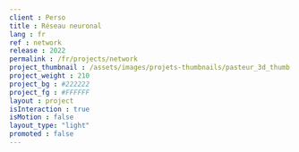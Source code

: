 ```yaml
---
client : Perso
title : Réseau neuronal
lang : fr
ref : network
release : 2022
permalink : /fr/projects/network
project_thumbnail : /assets/images/projets-thumbnails/pasteur_3d_thumb.png
project_weight : 210
project_bg : #222222
project_fg : #FFFFFF
layout : project
isInteraction : true
isMotion : false
layout_type: "light"
promoted : false
---
```

